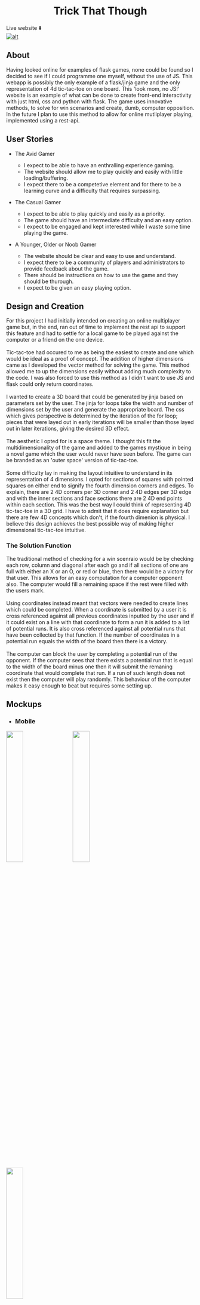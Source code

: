 <h1 align="center">Trick That Though</h1>

Live website :arrow_down:<br>
<a href="https://trick-that-though.herokuapp.com/">![alt](./static/images/response.png)</a>

## About

Having looked online for examples of flask games, none could be found so I decided to see if I could programme one myself, without the use of JS. This webapp is possibly the only example of a flask/jinja game and the only representation of 4d tic-tac-toe on one board. This 'look mom, no JS!' website is an example of what can be done to create front-end interactivity with just html, css and python with flask. The game uses innovative methods, to solve for win scenarios and create, dumb, computer opposition. In the future I plan to use this method to allow for online mutliplayer playing, implemented using a rest-api.

## User Stories

- The Avid Gamer

  - I expect to be able to have an enthralling experience gaming.
  - The website should allow me to play quickly and easily with little loading/buffering.
  - I expect there to be a competetive element and for there to be a learning curve and a difficulty that requires surpassing.

- The Casual Gamer

  - I expect to be able to play quickly and easily as a priority.
  - The game should have an intermediate difficulty and an easy option.
  - I expect to be engaged and kept interested while I waste some time playing the game.

- A Younger, Older or Noob Gamer

  - The website should be clear and easy to use and understand.
  - I expect there to be a community of players and administrators to provide feedback about the game.
  - There should be instructions on how to use the game and they should be thurough.
  - I expect to be given an easy playing option.

## Design and Creation

For this project I had initially intended on creating an online multiplayer game but, in the end, ran out of time to implement the rest api to support this feature and had to settle for a local game to be played against the computer or a friend on the one device.
<br>
<br>
Tic-tac-toe had occured to me as being the easiest to create and one which would be ideal as a proof of concept. The addition of higher dimensions came as I developed the vector method for solving the game. This method allowed me to up the dimensions easily without adding much complexity to the code. I was also forced to use this method as I didn't want to use JS and flask could only return coordinates.
<br>
<br>
I wanted to create a 3D board that could be generated by jinja based on parameters set by the user. The jinja for loops take the width and number of dimensions set by the user and generate the appropriate board. The css which gives perspective is determined by the iteration of the for loop; pieces that were layed out in early iterations will be smaller than those layed out in later iterations, giving the desired 3D effect.
<br>
<br>
The aesthetic I opted for is a space theme. I thought this fit the multidimensionality of the game and added to the games mystique in being a novel game which the user would never have seen before. The game can be branded as an 'outer space' version of tic-tac-toe.
<br>
<br>
Some difficulty lay in making the layout intuitive to understand in its representation of 4 dimensions. I opted for sections of squares with pointed squares on either end to signify the fourth dimension corners and edges. To explain, there are 2 4D corners per 3D corner and 2 4D edges per 3D edge and with the inner sections and face sections there are 2 4D end points within each section. This was the best way I could think of representing 4D tic-tac-toe in a 3D grid. I have to admit that it does require explanation but there are few 4D concepts which don't, if the fourth dimenion is physical. I believe this design achieves the best possible way of making higher dimensional tic-tac-toe intuitive.

### The Solution Function

The traditional method of checking for a win scenraio would be by checking each row, column and diagonal after each go and if all sections of one are full with either an X or an O, or red or blue, then there would be a victory for that user. This allows for an easy computation for a computer opponent also. The computer would fill a remaining space if the rest were filled with the users mark.
<br>
<br>
Using coordinates instead meant that vectors were needed to create lines which could be completed. When a coordinate is submitted by a user it is cross referenced against all previous coordinates inputted by the user and if it could exist on a line with that coordinate to form a run it is added to a list of potential runs. It is also cross referenced against all potential runs that have been collected by that function. If the number of coordinates in a potential run equals the width of the board then there is a victory.
<br>
<br>
The computer can block the user by completing a potential run of the opponent. If the computer sees that there exists a potential run that is equal to the width of the board minus one then it will submit the remaning coordinate that would complete that run. If a run of such length does not exist then the computer will play randomly. This behaviour of the computer makes it easy enough to beat but requires some setting up.

## Mockups

* ### Mobile

<img src="./static/images/phone-sign-in.png" style="width:30%;margin-right:4.5%;" />
<img src="./static/images/phone-discussion.png" style="width:30%;margin-right:4.5%;" />
<img src="./static/images/phone-game.png" width="30%" />

* ### Tablet

<img src="./static/images/tablet-sign-in.png" style="width:32%;margin-right:1.5%;" />
<img src="./static/images/tablet-discussion.png" style="width:32%;margin-right:1.5%;" />
<img src="./static/images/tablet-game.png" width="32%" />

* ### Desktop

<img src="./static/images/web-sign-in.png" style="width:100%;margin-bottom:20px;"  />
<img src="./static/images/web-discussion.png" style="width:100%;margin-bottom:20px;" />
<img src="./static/images/web-game.png" width="100%" />

## Features

* ### Sign In and Register Pages

    - These pages are quite simple and I didn't want to distract from the overall intention behind these pages which is to get the user to register or sign in. The user gets a feel for the website's theme with the space background whcih is present throuhgout the website. I have added two boxes either side of the input fields which are a shape found on the game board. This is a motif which is a thread to tie together the beginning of the user experience to the end and also the beginning and end of a section in the game.


* ### Discussion Page

    - This page contains all the relevant information for a user to see how they fare compared with other users and to be able to discuss this and features and quirks of multidimensional ti-tac-toe.
    - The page starts with a top 10 leasderboard and a button to allow you to view the entire leaderboard. This is to get the user interested in playing the game more to improve their own score.
    - The Page provides the user with a commenting function. I wanted to create a community which could discuss the quirks of the game and have some banter about positions on the leaderboard.
    - The user can edit or delete any comment they have made and the comments are displayed in chronological order so that the most recent comments are displayed at the top. Any new user can get the latest in the discussion.


* ### Games Page

    - The game page provides the user with an initial welcome message and a provocative 'let's play'.
    - The user is given the settings options to setup the board properties and these are presented to the user in the form of select inputs so the user doesn't have to type.
    - When the user has chosen a set of parameters and an opponent they can press the 'play' button and begin playing.


## Technologies Used

### Languages Used

-   HTML5
-   CSS3
-   JavaScript
-   Python3
-   flask
-   MongoDB

### Frameworks and programmes used

- Gitpod was the IDE used to code the website.
- AdobeXd for the design of the mockups.
- Vectr to edit images.
- TnyJPG to compress images.
- Googles Fonts
- Git
- GitHub
- jQuery

## Testing

### Known Bugs

On mobile devices the user may have to zoom in, in order to play in the correct section. I did not want to disable the option of playing the 4D tic-tac-toe on smaller screen sizes as the user can still play, albeit with greater difficulty than a desktop or tablet player. The entire premise behind the 4 dimensional tic-tac-toe would be lost to all those playing on mobile devices.
<br>
<br>
All users can play the game on any sized device if they wish, I want every user to be able to enjoy the 4D experience, at home or on the go.
<br>
<br>
<br>
Another feature which could be seen as a bug is the movement back up to the top of the page after the user plays. This is unavoidable given I am only using flask and jinja on the front-end and would require the use of Ajax to solve. I haven't learned Ajax and have not had the time to for this project but may do in the future and return to this project to remedy this bug.

### User experience

- Friends, family and peer review testing.

    - I asked friends and family of all different ages and abilities to play around with the website and explore its features. No issues were found in the final round of testing.
    - The design of the game board was influenced by the feedback I received during this phase of testing. The lines either side and the definition of each plane along with other minor style features were added to the game off the back of feedback received.
<hr>

- The Avid Gamer

  - <em>I expect to be able to have an enthralling experience gaming.</em>
    - The game has an exciting aesthetic with the space theme and 3D effect and engages the user with the potential to climb the leaderboard and compete with other players from around the world.
  - <em>The website should allow me to play quickly and easily with little loading/buffering.</em>
    - Once a player has signed in/registered they are redirected straight to the game page where they need waste no time in getting down to playing. The game's backend I have programmed to run and load as quickly as possible and should give the user a seemless experience.
  - <em>I expect there to be a competetive element and for there to be a learning curve and a difficulty that requires surpassing.</em>
    - The leaderboard is there to give the users the drive to continue playing and to provide them with this competetive element. The game itself has a range of difficulty which is inherent in the width and dimensionality of the board. The computer provides the user with ample resistance to force them to strategise.

- The Casual Gamer

  - <em>I expect to be able to play quickly and easily as a priority.</em>
    - The redirection from the sign-in to the game page is to satisfy this demand which every kind of user is likely to have. The game set-up board does not require the user to type anything in and if they wish they can just press play without changing anything and be thrown straight into a game.
  - <em>The game should have an intermediate difficulty and an easy option.</em>
    - The default select options are an intermediate level difficulty set-up. The user can change this and during a game can quickly opt out of the game if they'd like to change the board settings. The instructions modal gives the user information on the difficulty of different set-ups.
  - <em>I expect to be engaged and kept interested while I waste some time playing the game.</em>
    - The aesthetics, the competition put up by the computer, and the novelty of a new game should make for some engaging playtime. A new game like this will present a learning curve but the features mentioned above should make learning an enjoyable process. The short game format will give the user a quick bout of enjoyment and does not require a large investment of time.

- A Younger, Older or Noob Gamer

  - <em>The website should be clear and easy to use and understand.</em>
    - The simple layout of the navigation and redirection from sign-in will make the navigating easy for the user. The instructions on the game page will provide the noob with enough reading to be able to grasp the concept of how to play 4D tic-tac-toe. The 3D and width of 3 options will make for a very easy introductory level game which this kind of player to enjoy getting started.
  - <em>I expect there to be a community of players and administrators to provide feedback about the game.</em>
    - The discussions page provides the user with a platform to air their opinions, tips, questions and responses. The administrators of the website can monitor the activity and address any queries that users may have if other users haven't. The edit and delete options also allow them to backtrack or change the wording of their questions if necessary.
  - <em>There should be instructions on how to use the game and they should be thurough.</em>
    - The instructions give the user a description of how to play the 4D tic-tac-toe. The pictures provided and the details at the beginning are all a user should need to get started playing higher dimesnional tic-tac-toe. The images give an example of most kinds of possible winning runs that can be achieved and should give them all the info they need without telling them how to beat the computer or explain too much and take away from the challenge the game should present.
  - <em>I expect to be given an easy playing option.</em>
    - When the user changes the settings to 3 dimensions with a width of 3 as per the instructions on which settings are the least difficult, they will be given the easiest possible board set-up to almost guarantee them a win if they make even the slightest effort. The user can then increase the width and dimensionof the board to increase the difficulty.

### Performance Testing

<img src="./static/images/webtest.png" height="100px" />
Testing of the webpage was carried out using <a href="https://www.webpagetest.org/">webpagetest.org</a>
<br>
<br>
The CSS validating was done using <a href="https://jigsaw.w3.org/css-validator/">W3</a><br>
<img src="./static/images/CSStest.png" height="100px" />
<br>
<br>

HTML Test:

 - Sign In and Register pages - Pass
 - The Discussion Page - Pass
 - The Game page -Pass


### Compatibility Testing
- Browser Compatibility

    | Screen size\Browser | Safari           | Opera            | Microsoft Edge   | Chrome           | Firefox          | Internet Explorer |
    | --------------------|:----------------:|:----------------:|:----------------:|:----------------:|:----------------:|:-----------------:|
    | Mobile              |:heavy_check_mark:|:heavy_check_mark:|:heavy_check_mark:|:heavy_check_mark:|:heavy_check_mark:| Not Tested        |
    | Desktop             |:heavy_check_mark:|:heavy_check_mark:|:heavy_check_mark:|:heavy_check_mark:|:heavy_check_mark:| Not Tested        |
    | Tablet              |:heavy_check_mark:|:heavy_check_mark:|:heavy_check_mark:|:heavy_check_mark:|:heavy_check_mark:| Not Tested        |

## Deployment

### Publishing
I published the website by following the instructions below.
1. Go to the GitHub website and log in.
2. On the left-hand side, you'll see all your repositories, select the appropriate one. ([Repository](https://github.com/JonathanDelaney/TryTrickThatThough) used for this project).
3. Under the name of your chosen Repository you will see a ribbon of selections, click on 'Settings' located on the right hand side.
4. Scroll down till you see 'GitHub Pages' heading.
5. Under the 'Source' click on the dropdown and select 'master branch'
6. The page will reload and you'll see the link of your published page displayed under 'GitHub' pages.
7. It takes a few minutes for the site to be published, wait until the background of your link changes to a green color before trying to open it.

### Forking
If someone wants to add to the project they can fork off the main branch by following the instructons below.
1. Go to the GitHub website and log in.
2. Locate the [Repository](https://github.com/JonathanDelaney/TryTrickThatThough) used for this project.
3. On the right-hand side of the Repository name, you'll see the 'Fork' button next to the 'Star' and 'Watch' buttons.
4. This will create a copy in your personal repository.
5. Once you've finished making changes you can locate the 'New Pull Request' button just above the file listing in the original repository.

### Cloning 
For someone looking to clone the repository they would follow the steps outlined below.
1. Go to the GitHub website and log in.
2. Locate the [Repository](https://github.com/JonathanDelaney/TryTrickThatThough) used for this project.
3. Under the Repository name locate 'Clone or Download' button in green.
4. To clone the repository using HTTPS click the link under "Clone with HTTPS".
5. Open your Terminal and go to a directory where you want the cloned directory to be copied in.
6. Type `Git Clone` and paste the URL you copied from the GitHub.
7. To create your local clone press `Enter`.

## Credits

I sourced images from [pixabay.com](https://pixabay.com/) and [freepngimg.com](https://freepngimg.com/) None of the images used require license to publish.
I looked at a lot of youtube videos with mixed input from too many to name.<br><br>
Of course I have to mention the course material was referenced and an honorable mention should be made to all the contributors to the CodeInstitute's course material.<br>
Also to the good people in the slack group chats who helped out with general feedback.
Thank you.
